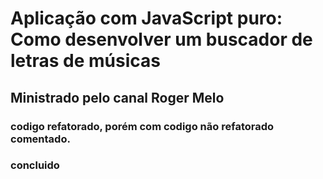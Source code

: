 # Aplicação com JavaScript puro: Como desenvolver um buscador de letras de músicas

## Ministrado pelo canal Roger Melo

### codigo refatorado, porém com codigo não refatorado comentado.

### concluido
